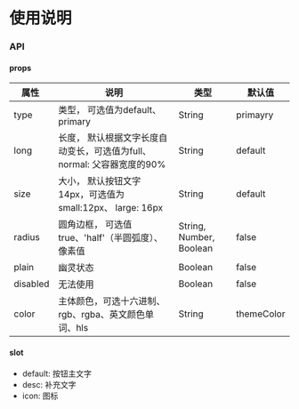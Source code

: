 # 使用说明

### API

#### props

| 属性  | 说明 | 类型 | 默认值|
| ----- |------| -----| -----|
| type | 类型， 可选值为default、 primary | String | primayry |
| long | 长度， 默认根据文字长度自动变长，可选值为full、 normal: 父容器宽度的90% | String | default |
| size | 大小， 默认按钮文字14px，可选值为small:12px、 large: 16px | String | default |
| radius | 圆角边框， 可选值true、'half'（半圆弧度）、像素值 | String, Number, Boolean | false |
| plain | 幽灵状态 | Boolean | false |
| disabled | 无法使用 | Boolean | false |
| color | 主体颜色，可选十六进制、rgb、rgba、英文颜色单词、hls | String | themeColor |


#### slot
- default: 按钮主文字
- desc: 补充文字
- icon: 图标





